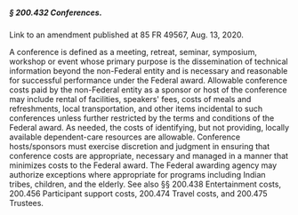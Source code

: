 ##### § 200.432 Conferences. #####

Link to an amendment published at 85 FR 49567, Aug. 13, 2020.

A conference is defined as a meeting, retreat, seminar, symposium, workshop or event whose primary purpose is the dissemination of technical information beyond the non-Federal entity and is necessary and reasonable for successful performance under the Federal award. Allowable conference costs paid by the non-Federal entity as a sponsor or host of the conference may include rental of facilities, speakers' fees, costs of meals and refreshments, local transportation, and other items incidental to such conferences unless further restricted by the terms and conditions of the Federal award. As needed, the costs of identifying, but not providing, locally available dependent-care resources are allowable. Conference hosts/sponsors must exercise discretion and judgment in ensuring that conference costs are appropriate, necessary and managed in a manner that minimizes costs to the Federal award. The Federal awarding agency may authorize exceptions where appropriate for programs including Indian tribes, children, and the elderly. See also §§ 200.438 Entertainment costs, 200.456 Participant support costs, 200.474 Travel costs, and 200.475 Trustees.